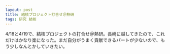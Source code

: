 ```yaml
---
layout: post
title: 結核プロジェクト打合せ＠熱研
tags: 研究 結核
---
```


4/18と4/19で、結核プロジェクトの打合せ＠熱研。長崎に越してきたので、これだけはかなり楽になった。まだ自分がうまく貢献できるパートが少ないので、もう少しなんとかしていきたい。
